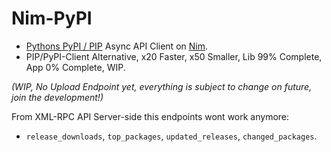 # Nim-PyPI

- [Pythons PyPI / PIP](https://pypi.org) Async API Client on [Nim](https://nim-lang.org).
- PIP/PyPI-Client Alternative, x20 Faster, x50 Smaller, Lib 99% Complete, App 0% Complete, WIP.

*(WIP, No Upload Endpoint yet, everything is subject to change on future, join the development!)*


From XML-RPC API Server-side this endpoints wont work anymore:

- `release_downloads`, `top_packages`, `updated_releases`, `changed_packages`.

<!--
  https://chriswarrick.com/blog/2018/07/17/pipenv-promises-a-lot-delivers-very-little/
  https://github.com/ofek/hatch
  https://github.com/sdispater/poetry
-->
